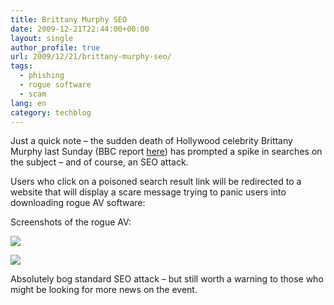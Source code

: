 ```yaml
---
title: Brittany Murphy SEO
date: 2009-12-21T22:44:00+00:00
layout: single
author_profile: true
url: 2009/12/21/brittany-murphy-seo/
tags:
  - phishing
  - rogue software
  - scam
lang: en
category: techblog
---
```

Just a quick note &#8211; the sudden death of Hollywood celebrity Brittany Murphy last Sunday (BBC report [here](http://news.bbc.co.uk/2/hi/entertainment/8423785.stm)) has prompted a spike in searches on the subject &#8211; and of course, an SEO attack.

Users who click on a poisoned search result link will be redirected to a website that will display a scare message trying to panic users into downloading rogue AV software:

Screenshots of the rogue AV:

[![](http://4.bp.blogspot.com/_vaUVXcmC3OI/Sy_zHxGf1hI/AAAAAAAAAco/BX1b90YSdvo/s400/brittanymurphyseo_1.jpg)](http://4.bp.blogspot.com/_vaUVXcmC3OI/Sy_zHxGf1hI/AAAAAAAAAco/BX1b90YSdvo/s1600-h/brittanymurphyseo_1.jpg)

[![](http://3.bp.blogspot.com/_vaUVXcmC3OI/Sy_zLbUEe5I/AAAAAAAAAcw/syaIYFuRy24/s400/brittanymurphyseo_2.jpg)](http://3.bp.blogspot.com/_vaUVXcmC3OI/Sy_zLbUEe5I/AAAAAAAAAcw/syaIYFuRy24/s1600-h/brittanymurphyseo_2.jpg)

Absolutely bog standard SEO attack &#8211; but still worth a warning to those who might be looking for more news on the event.